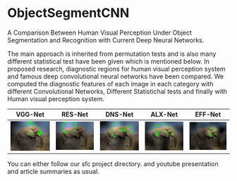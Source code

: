 # ObjectSegmentCNN

A Comparison Between Human Visual Perception Under Object Segmentation and
Recognition with Current Deep Neural Networks.

The main approach is inherited from permutation tests and is also many different statistical test have been given which is mentioned below.
In proposed research, diagnostic regions for human visual perception system and famous deep convolutional neural networks have been compared.
We computed the diagnostic features of each image in each category with different Convolutional Networks, Different Statistichal tests and finally with Human visual perception system.


VGG-Net               | RES-Net           | DNS-Net           | ALX-Net            | EFF-Net       |
:------------------:|:------------------:|:------------------:|:------------------:|:------------------:|
![VGG-16](images/VGG.jpg) |![ResNet-50](images/RES.jpg) |![DenseNet-169](images/DNS.jpg) |![Alex Net](images/ALX.jpg) |![EfficientNet-b0](images/EFF.jpg) |



You can either follow our sfc project directory.
and youtube presentation and article summaries as usual.
